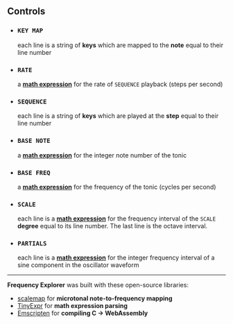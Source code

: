 ## Controls

- ### `KEY MAP`
  each line is a string of **keys** which are mapped to the **note** equal to their line number

- ### `RATE`
  a [**math expression**](https://codeplea.com/tinyexpr) for the rate of `SEQUENCE` playback (steps per second)

- ### `SEQUENCE`
  each line is a string of **keys** which are played at the **step** equal to their line number

- ### `BASE NOTE`
  a [**math expression**](https://codeplea.com/tinyexpr) for the integer note number of the tonic

- ### `BASE FREQ`
  a [**math expression**](https://codeplea.com/tinyexpr) for the frequency of the tonic (cycles per second)

- ### `SCALE`
  each line is a [**math expression**](https://codeplea.com/tinyexpr) for the frequency interval of the `SCALE` **degree** equal to its line number. The last line is the octave interval.

- ### `PARTIALS`
  each line is a [**math expression**](https://codeplea.com/tinyexpr) for the integer frequency interval of a sine component in the oscillator waveform

---

**Frequency Explorer** was built with these open-source libraries:

- [scalemap](https://github.com/maxwellpollack/scalemap) for **microtonal note-to-frequency mapping**
- [TinyExpr](https://codeplea.com/tinyexpr) for **math expression parsing**
- [Emscripten](https://emscripten.org/) for **compiling C &rarr; WebAssembly**
